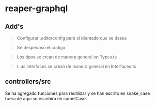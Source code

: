 # reaper-graphql

## Add's
> Configurar .editorconfig para el identado que se desee

> Se despedaso el codigo

> Los tipos se crean de manera general en Types.ts

> L	as interfaces se crean de manera general en Interfaces.ts

## controllers/src
 Se ha agregado funciones para reutilizar y se han escrito en snake_case fuera de aqui se escribira en camelCase.
